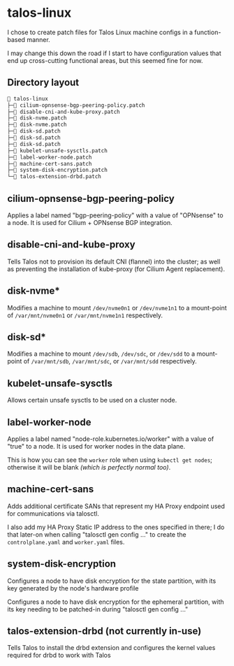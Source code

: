 # talos-linux

I chose to create patch files for Talos Linux machine configs in a function-based manner.

I may change this down the road if I start to have configuration values that end up cross-cutting functional areas, but this seemed fine for now.

## Directory layout

```sh
📂 talos-linux
├─📁 cilium-opnsense-bgp-peering-policy.patch
├─📁 disable-cni-and-kube-proxy.patch
├─📁 disk-nvme.patch
├─📁 disk-nvme.patch
├─📁 disk-sd.patch
├─📁 disk-sd.patch
├─📁 disk-sd.patch
├─📁 kubelet-unsafe-sysctls.patch
├─📁 label-worker-node.patch
├─📁 machine-cert-sans.patch
├─📁 system-disk-encryption.patch
└─📁 talos-extension-drbd.patch
```

## cilium-opnsense-bgp-peering-policy

Applies a label named "bgp-peering-policy" with a value of "OPNsense" to a node. It is used for Cilium + OPNsense BGP integration.

## disable-cni-and-kube-proxy

Tells Talos not to provision its default CNI (flannel) into the cluster; as well as preventing the installation of kube-proxy (for Cilium Agent replacement).

## disk-nvme*

Modifies a machine to mount `/dev/nvme0n1` or `/dev/nvme1n1` to a mount-point of `/var/mnt/nvme0n1` or `/var/mnt/nvme1n1` respectively.

## disk-sd*

Modifies a machine to mount `/dev/sdb`, `/dev/sdc`, or `/dev/sdd` to a mount-point of `/var/mnt/sdb`, `/var/mnt/sdc`, or `/var/mnt/sdd` respectively.

## kubelet-unsafe-sysctls

Allows certain unsafe sysctls to be used on a cluster node.

## label-worker-node

Applies a label named "node-role.kubernetes.io/worker" with a value of "true" to a node. It is used for worker nodes in the data plane.

This is how you can see the `worker` role when using `kubectl get nodes`; otherwise it will be blank _(which is perfectly normal too)_.

## machine-cert-sans

Adds additional certificate SANs that represent my HA Proxy endpoint used for communications via talosctl.

I also add my HA Proxy Static IP address to the ones specified in there; I do that later-on when calling "talosctl gen config ..." to create the `controlplane.yaml` and `worker.yaml` files.

## system-disk-encryption

Configures a node to have disk encryption for the state partition, with its key generated by the node's hardware profile

Configures a node to have disk encryption for the ephemeral partition, with its key needing to be patched-in during "talosctl gen config ..."

## talos-extension-drbd (not currently in-use)

Tells Talos to install the drbd extension and configures the kernel values required for drbd to work with Talos
